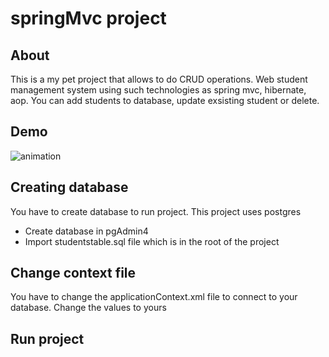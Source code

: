 # springMvc project

## About
This is a my pet project that allows to do CRUD operations. Web student management system using such technologies as spring mvc, hibernate, aop. You can add students to database, update exsisting student or delete. 

## Demo
![animation](https://user-images.githubusercontent.com/90541044/205387488-44c31358-2c2c-4d5c-846a-3858e801927c.gif)

## Creating database
You have to create database to run project. This project uses postgres

* Create database in pgAdmin4
* Import studentstable.sql file which is in the root of the project

## Change context file
You have to change the applicationContext.xml file to connect to your database. Change the values to yours

## Run project


